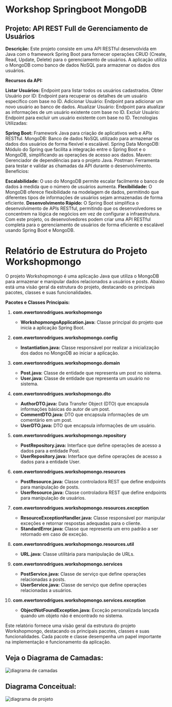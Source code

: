 # Workshop Springboot MongoDB

## Projeto: API REST Full de Gerenciamento de Usuários

**Descrição:**
Este projeto consiste em uma API RESTful desenvolvida em Java com o framework Spring Boot para fornecer operações CRUD (Create, Read, Update, Delete) para o gerenciamento de usuários. A aplicação utiliza o MongoDB como banco de dados NoSQL para armazenar os dados dos usuários.

**Recursos da API:**

**Listar Usuários:** Endpoint para listar todos os usuários cadastrados.
Obter Usuário por ID: Endpoint para recuperar os detalhes de um usuário específico com base no ID.
Adicionar Usuário: Endpoint para adicionar um novo usuário ao banco de dados.
Atualizar Usuário: Endpoint para atualizar as informações de um usuário existente com base no ID.
Excluir Usuário: Endpoint para excluir um usuário existente com base no ID.
Tecnologias Utilizadas:

**Spring Boot:** Framework Java para criação de aplicativos web e APIs RESTful.
MongoDB: Banco de dados NoSQL utilizado para armazenar os dados dos usuários de forma flexível e escalável.
Spring Data MongoDB: Módulo do Spring que facilita a integração entre o Spring Boot e o MongoDB, simplificando as operações de acesso aos dados.
Maven: Gerenciador de dependências para o projeto Java.
Postman: Ferramenta para testar e validar as chamadas da API durante o desenvolvimento.
Benefícios:

**Escalabilidade:** O uso do MongoDB permite escalar facilmente o banco de dados à medida que o número de usuários aumenta.
**Flexibilidade:** O MongoDB oferece flexibilidade na modelagem de dados, permitindo que diferentes tipos de informações de usuários sejam armazenadas de forma eficiente.
**Desenvolvimento Rápido:** O Spring Boot simplifica o desenvolvimento de APIs RESTful, permitindo que os desenvolvedores se concentrem na lógica de negócios em vez de configurar a infraestrutura.
Com este projeto, os desenvolvedores podem criar uma API RESTful completa para o gerenciamento de usuários de forma eficiente e escalável usando Spring Boot e MongoDB.


        
# **Relatório de Estrutura do Projeto Workshopmongo**

O projeto Workshopmongo é uma aplicação Java que utiliza o MongoDB para armazenar e manipular dados relacionados a usuários e posts. Abaixo está uma visão geral da estrutura do projeto, destacando os principais pacotes, classes e suas funcionalidades.


**Pacotes e Classes Principais:**

1. **com.ewertonrodrigues.workshopmongo**

   - **WorkshopmongoApplication.java:** Classe principal do projeto que inicia a aplicação Spring Boot.
  
2. **com.ewertonrodrigues.workshopmongo.config**

   - **Instantiation.java:** Classe responsável por realizar a inicialização dos dados no MongoDB ao iniciar a aplicação.

3. **com.ewertonrodrigues.workshopmongo.domain**

   - **Post.java:** Classe de entidade que representa um post no sistema.
   - **User.java:** Classe de entidade que representa um usuário no sistema.

4. **com.ewertonrodrigues.workshopmongo.dto**

   - **AuthorDTO.java:** Data Transfer Object (DTO) que encapsula informações básicas do autor de um post.
   - **CommentDTO.java:** DTO que encapsula informações de um comentário em um post.
   - **UserDTO.java:** DTO que encapsula informações de um usuário.

5. **com.ewertonrodrigues.workshopmongo.repository**

   - **PostRepository.java:** Interface que define operações de acesso a dados para a entidade Post.
   - **UserRepository.java:** Interface que define operações de acesso a dados para a entidade User.

6. **com.ewertonrodrigues.workshopmongo.resources**

   - **PostResource.java:** Classe controladora REST que define endpoints para manipulação de posts.
   - **UserResource.java:** Classe controladora REST que define endpoints para manipulação de usuários.

7. **com.ewertonrodrigues.workshopmongo.resources.exception**

   - **ResourceExceptionHandler.java:** Classe responsável por manipular exceções e retornar respostas adequadas para o cliente.
   - **StandardError.java:** Classe que representa um erro padrão a ser retornado em caso de exceção.

8. **com.ewertonrodrigues.workshopmongo.resources.util**

   - **URL.java:** Classe utilitária para manipulação de URLs.

9. **com.ewertonrodrigues.workshopmongo.services**

   - **PostService.java:** Classe de serviço que define operações relacionadas a posts.
   - **UserService.java:** Classe de serviço que define operações relacionadas a usuários.

10. **com.ewertonrodrigues.workshopmongo.services.exception**

    - **ObjectNotFoundException.java:** Exceção personalizada lançada quando um objeto não é encontrado no sistema.



Este relatório fornece uma visão geral da estrutura do projeto Workshopmongo, destacando os principais pacotes, classes e suas funcionalidades. Cada pacote e classe desempenha um papel importante na implementação e funcionamento da aplicação.

## Veja o Diagrama de Camadas:


![diagrama de camadas](https://github.com/ewertondrigues02/workshpp-spring-boot-mongodb/assets/106437473/4e7fdb76-6dce-4031-8235-3cfe92fd5f0f)



## Diagrama Conceitual:


![diagrama de projeto](https://github.com/ewertondrigues02/workshpp-spring-boot-mongodb/assets/106437473/32affb68-3a2a-4c81-8d1e-3b4fdb847b0d)












